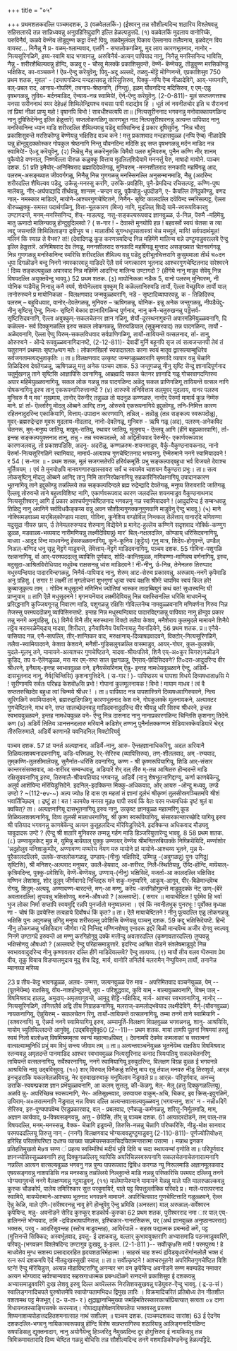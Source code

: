 +++
title = "०५"

+++
प्रथमशतकदल्लि पञ्चमदशक, 
3 
(वळवेललर्कि-) 
(ईश्वरनु तन्न सौशील्यदिन्द शठारिय विश्लेषवन्नु सहिसलारदॆ तन्न सान्निध्यवन्नु अनुग्रहिसिदुदागि इल्लि हेळल्पडुत्तदॆ. 
(१) वळवेलर्कि मुदलाय वानोरिय्कॆ, 
यरुविनैर्य, 
कळवे वॆण्णॆय तॊडुवुण्ण कट्टा वॆर्स्ट 
पियु, तळवेमुलंवल् पिकाय ऎल्लानाय‌ 
तलैवनाय, इळवेट्‌न विय वायस्ट... निनैन्नु नै 
प्र- वळम्-श्लाम्यवाद, एलर्गि - सप्तलोकगळिगू, मुद लाय कारणभूतनाद, नानोर् - नित्यसूरिगळिगॆ, इय्य-स्वामि याद भगवानन्नु, अरुविनैर्य-अत्यन् पापियाद नानु, निनैन्नु मनस्सिनिन्द भाविसि, नैन्नु - शरीरशैथिल्यवन्नु हॊन्दि, कळवु ए - चौरवु मेलक्कॆ प्रकाशिसुवन्तॆ, वॆण्णॆ- बॆण्णॆयन्नु, तॊडुवुण्ण मरसिकॊण्डु भक्षिसिद, का-वञ्चकने ! ऎन्न-ऎन्दु करॆयुवॆनु; पियु-अदू अल्लदॆ, तळवु-मॊट्टॆ मॊग्गिनन्तॆ, एप्रकाशिसुव 
750 
प्रथम शतक, 
मुवल' - (दन्तपगळिन्द मन्दहासवन्नु तोरिसुत्तिरुव, पिक्कु-नप्पि ऎम्ब नीळादेविगॆ, आय्-भव्यनागि, वल्-प्रबल राद, आनाय‌-गोपरिगॆ, तवनाय-श्रेष्ठनागि, (निन्तु), इळम् यौवनदिन्द मदिसिरुव, ए एम्-एळु वृषभगळन्नू, तुविय- मर्दनमाडिद, ऎन्याय-नन्न स्वामिये!, ऎर्न्-ऎन्दु करॆयुवॆनु. 
(2-0-811)- 
मूलं सप्तजगत्तश्च मनसा सरीननाथं स्मर देहे७हं शिथिलेन्द्रियश्च वचसा पापी वदाद्योव हि । धूर्त त्वं नवनीतचोर इति च सैराननां तां प्रियां नीळां प्राप्पु महो ! वृषानपि विभो ! सावधीश्चत्यपि 
ता॥ (नित्यसूरीननाद भगवनन्नु मनोवाक्कायगळिन्द नानु दूषिसिदॆनॆन्दु इल्लि हेळुत्तारॆ) सप्तलोकगळिगू कारणभूत नाद नित्यसूरीश्वरनन्नु अत्यन्त पापियाद नानु मनस्सिनिन्द ध्यान माडि शरीरदल्लि शैथिल्यवन्नु पडॆदु वाक्सिनिन्द ई प्रकार दूषिसुवॆनु. “निन्न चौरवु प्रकाशिसुवन्तॆ मरसिकॊण्डु बॆण्णॆयन्नु भक्षिसिद वञ्च कने ! मत्तु प्रकाशवाद मन्दहासवुळ्ळ (नप्पि ऎम्ब) नीळादेवि यन्नु हॊन्दुवुदक्कोस्कर गोपकुल श्रेष्ठनागि निन्तु यौवनदिन्द मदिसि इद्द सप्त वृषभगळन्नू मर्दन माडिद नन्न स्वामिये!- ऎ०दू करॆयुवॆनु, 
(२) निन्नॆन्नु नैन्नु ळकरॆनुरुकि यिमैयो‌ 
पलरु मुनिवरुम्, पुनैन कण्णि नीर् शानम् पुकैयोडे 
वणनाल्, 
निष्णवॆल्ला पॊरुळ कळुक्कु वित्ताय 
मुदलिल्‌शिदैयामॆ 
मननर्त्तु पॆरु, माषादो 
मायोने. 
पञ्चम दशक. 
51 
प्रति इमैयोर्-अनिमिषराद ब्रह्मादिदेवतॆगळू, मुनिवरुम् -मननशीलराद सनकादि महर्षिगळू आद, पलरुम्-असङ्ख्यात जीववर्गगळू, निनैन्नु निन्न गुणगळन्नु मनस्सिनल्लि अनुसन्मानमाडि, नैन्नु (अदरिन्द शरीरदल्लि शैथिल्यव पडॆदु, उक्रैन्नु-मनस्सु करगि, उरुकि-प्रवहिसि, पुनै-प्रेमदिन्द रचिसल्पट्ट, कण्णि-पुष्प मालॆयन्नू, नीर्-अर्घपाद्यादि तीर्थवन्नू, शान्सम् -चन्दन वन्नू, पुकैयोडु-धूपदॊडनॆ, ए- कैयल्लि तॆगॆदुकॊण्डु, वणद नाल्- नमस्कार माडिदरॆ, मायोने-आश्चरगुणचेष्टितने, निनैन्- सृष्टि कालदल्लि दयॆयिन्द स्मरिसल्पट्ट, ऎल्ला वॊरुळ्ळुक्कु-समस्त पदार्थगळिगू, वित्ता-मूलकारण (बिज) नागि, मुदलिल् शिद्यॆ यामॆ-स्वरूपविकारवु उण्टागदन्तॆ, मनम्-मनस्सिनिन्द, शॆय्- माडल्पट्ट, नत्तु-सङ्कल्परूपवाद ज्ञानवुळ्ळ, र्उ-निन्न, पॆरुमै -महिमॆयु, मातु ऊणादो मालिन्यवन्नु हॊन्दुवुदिल्लवो ? 
( स-गार ! - 
देवास्तॆ मुनयोपि हन्न ! बहवसर्वे स्वयं चेतसा स त्या त्वद्दु जसन्ततिं शिथिलिताङ्गा द्रवीभूय च। मालातीर्थ सुगन्धधूपसतास्त्रां चेन्न मच्युतं, मायि! सर्वपदार्थमूल! मलिनं किं स्यान्न ते वैभव? 
त!! (देवादिगळू कूड करणत्रयदिन्द निन्न महिमॆगॆ मालिन्य वन्ने उण्टुमाडुवरल्लवॆ ऎन्दु इल्लि हेळुत्तारॆ. अनिमिषराद देव तॆगळू, मननशीलराद सनकादि महर्षिगळू मुन्ताद असङ्ख्यात चेतनवर्गगळू निन्न गुणगळन्नु मनस्सिनिन्द स्मरिसि शरीरदल्लि शैथिल्य वन्नु पडॆदु द्रवीभूतचित्तरागि कुसुममाला तीर्थ च०दन धूपा दिगळॊडनॆ बन्दु निनगॆ नमस्कारवन्नु माडिदरॆ ऎलै सर्व जगत्कारण भूतनाद आश्चरगुणचेष्टितनाद सरेश्वरने ! दिव्य सङ्कल्पवुळ्ळ अपारवाद निन्न महिमॆगॆ आदरिन्द मालिन्य उण्टागदो ? (हीगॆये नानु माडुव सेवॆयू निन्न विषयदल्लि अयुक्तवॆन्दु भाववु.) 
52 
प्रथम शतक. 
(३) मायोनिकळा 
नडैक 5, वानो‌ पलरुम् 
मुनिवरुम्, 
नी योनिक प्पडैयॆन्नु निनान्नु कनै 
स्पर्व, 
शेयोनॆल्लाव वुक्कुम् दि कळॆल्लानिरुवडि 
तार्यो, ऎल्ला वॆच्छुयिरु तार्यो 
याल् 
तानोरुरुवने 
प्र मायोनिकळा - विलक्षणवाद जन्मवुळ्ळवरागि, नडॆ - सृष्टादिव्यापारवन्नु, क - तिळिदिरुव, पलरुम् – बहुविधवाद, वानोर्-देवतॆगळन्नू, मुनिवरु – ऋषिगळन्नू, योनिक- इन्नू अनेक जन्तुगळन्नू, नीपडैयॆद्दु-नीनु सृष्टिसु ऎन्दु, नित्य- सृष्टिगॆ बेकाद ज्ञानादिगळिन्द पूर्णनाद, नानु कनै-चतुरुखनन्नु पड्डॆत्तर्व-सृष्टिसिदवनागि, ऎल्ला अवुक्कुम्-सकलचेतनर ज्ञान गळिगू, शेर्यो-दूरस्थनागुवन्तॆ अपारमहिमॆयुळ्ळवनागि, दि कळॆल्ला- सर्व दिक्कुगळल्लि इरुव सकल लोकगळन्नू, तिरुवडियाल् (सुकुमारवाद) तन्न पादगळिन्द, तार्यो - अळॆदवनागि, ऎल्ला ऎप्पु यिरुम्-सकलविधवाद सर्वप्राणिगळिगू, तार्यो-तायियन्तॆ वत्सलनाद, र्ता- तानु, ओरुरुवने - ऒन्दे रूपवुळ्ळवनागिदानष्टॆ, 
(2-12-811)- 
देवादीं मुर्नि बहूनपि सृज त्वं सत्वजन्तनपी तेवं तं चतुराननं प्रथमतः सृष्टा७प्पग मतेः। लोकानखिर्ला स्वपादतलतः काना स्वयं मातृव द्वात्सल्याम्बुधिरेव सर्वजगतामत्यद्भुताकृतिः ॥ 
ता॥ विलक्षणवाद उत्कृष्ट जन्मगळुळ्ळवरागि सृष्णादि व्यापार वन्नु चॆन्नागि तिळिदिरुव देवतॆगळन्नू, ऋषिगळन्नू मत्तु अनेक 
पञ्चम दशक. 
53 
जन्तुगळन्नू नीनु सृष्टि सॆन्दु ज्ञानादिपूर्णनाद चतुर्मुखनन्नु ताने सृष्टिसि आज्ञापिसि दवनागियू, आब्रह्मादि सकल चेतनर ज्ञानादि गळू गोचरवागदन्तिरुव अपार महिमॆयुळ्ळवनागियू, सकल लोक गळन्नू तन्न पादगळिन्द अळॆदु सकल प्राणिगळिगू तायियन्तॆ वत्सल नागि पोषकनागियू इरुव तानु एकरूपनागिरुत्तानष्टॆ ? 
(४) तारुरुवॆ तनिवित्ताय तल्‌मूवर् 
मुदलाय, 
वानर पलरुव मुनिवरु मै म् 
मव' मुखमाय, 
तानोर् पॆरुनीर् तन्नुळ्ळ तो 
यदनुळ 
कण्णळरु, 
नानोर् पॆरुर्मा मामार्य कुन्न नॆम्मॆरु 
माने. 
प्र! र्ता- ऎल्लरिगू मॊदलु ऒब्बने आगिद्द तानु, ओरुरुवे एकरूपनागिये इद्दुकॊण्डु, तनि-निमित्त कारण रहितनादुदरिन्द एकाकियागि, वित्ताय्-उपादान कारणवागि, तन्निल् - तन्नॊळु (तन्न सङ्कल्प स्वरूपदॊळु), मूवर्-ब्रह्मरुद्रेन्द्ररु मूवरू मुदलाय-मॊदलाद, नानो-देवतॆगळू, मुनिवरु - ऋषि गळू (अद), पलरुम्-अनेकविद चेतनरू, मुम्-मनुष्य जातियू, मखुम्-रातियू, स्थावर जातियू, मुलुमाय् - ऎल्लवू आगि (हीगॆ बहुप्रकारवागि), र्ता-इन्तह सङ्कल्पयुक्तनाद तानु, तन्नु - तन्न स्वरूपदल्ले, ओ‌ अद्वितीयवाद पॆरुनीर्- एकार्णवरूपवाद कारणजलवन्नु, तो प्रकाशपडिसि, अदनु- अदरॊळु, कण्णळरुम-शयनमाडुव, वैर्कु-वैकुण्ठनायकनाद, नानो‌ पॆरुर्मा-नित्यसूरिगळिगॆ स्वामियाद, मामार्य-अत्याश्च गुणचेष्टितनाद भगवननु, ऎम्मॆरुमाने ननगॆ स्वामियादवने ! 
र 
54 
( स-गार ॥ - 
प्रथम शतक, 
मूलं सजगत्ततेरपि हरिर्यकमूर्तिः प्रभु सङ्कल्पाद्बहुधा भर्व विजयते देवाश्च मूर्तित्रयम् । एवं ते मुनयो७पि मानवगणारुखास्सावरा सर्वं च स्वयमेव चाशयन वैकुण्ठरा प्रभुः। 
ता॥ सत्व लोकसृष्टिगू मॊदलु ऒब्बने आगिद्द तानु निमि तारनिरपेक्षनागियू सहकारिनिरपेक्षनागियू उपादानकारण भूतनागियू ताने इद्दुकॊण्डु तन्नल्लिये तन्न सङ्कल्पदिन्दले ब्रह्म रुद्रेन्द्रादि देवतॆगळू, मनुष्य तिरावरादि जातिगळू ऎल्लवू तोरुवन्तॆ ताने बहुत्वविशिष्ट नागि, एकार्णवरूपवाद कारण जलदल्लि शयनमाडुव वैकुण्ठनाथनाद नित्यसूरीश्वरनू आगि ई प्रकार आश्चर्यगुणचेष्टितनाद भगवन्ननु नन्न स्वामियादवने ! (आदुदरिन्द ई सम्बन्धवन्नु तिळिदु नानु अवनिगॆ सर्वविधकैङ्कय्य वन्नू अवन सौशील्यगुणक्कनुगुणवागि माडुवॆनु ऎन्दु भाववु.) 
(५) माने 
नोक्सिमडवाळ्य मार्‌बिल्‌कॊण्डाय 
मादवा, 
गोविना, 
कूनेशिय वण्डोविल् निन्त्कल् तॆलॆत्ताय् 
वानार्‌दि मणिवण्णा मदुसूदा नीयरु 
छाय, र्उ 
तेनेमलरुरुप्पाद शेरुमाणु विद्यॆयेने 
प्र मानेट्-हुल्लॆय कण्णिगॆ सदृशवाद नोर्क्कि-कण्णुग ळुळ्ळ, मडवाळ्य-भव्ययाद नारीमणियन्नु लक्ष्मीदेवियन्नु) मार' बिल्-नक्षलदल्लि, कॊण्डाय् धरिसिदवनागियू, माधवा -आदुद रिन्द माधवनॆन्दु हॆसरुळ्ळवनागियू, कूने-कूनिय (कुट्टॆय) गूनु मात्र, शिदॆय-होगुवन्तॆ, उण्डैल् निअल्-बग्गिद धनु सृन्नु नॆट्टगॆ माडुवन्तॆ, तॆवॆत्ताय्-नॆट्टगॆ माडिदवनागियू, 
पञ्चम दशक. 
55 
गोविना-पशुगळि रक्षकनागियू, र्वा आर्-परमपददल्लू व्यापिसि पूर्णवाद, शोदि-कान्तियुळ्ळ, मणिवण्णा-माणिक्य वर्णनागियू, इरुव, मदुसूदा-आश्रितविरोधियाद मधुवॆम्ब राक्षसनन्नु ध्वंस माडिदवने ! नी-नीनु, र्उ-निन्न, तेनेनलरु तिरुप्पाद मधुस्यन्दियाद पादारविन्दगळन्नु, निनैर्य-पापियाद नानु, शेरुम् आट-सेरुव प्रकारवन्नु, अरुळाय्-ननगॆ कृपॆमाडि अनु ग्रहिसु. 
( सगार !! 
लक्ष्मीं तां मृगलोचनां शुभगुणां धृत्वा स्वयं वक्षसि श्रीर्म! चापमिव स्वयं किल हरे! कुब्बाजूकृत्य ताम् । गोविन मधुसूदनो मणिनिभं ज्योतिषां भास्कर 
तादाब्बियुगं कथं बत! सुधास्यन्दि घी प्राप्नुयाम् ॥ 
तागि ऎलै मधुसूदनने ! मृगनयनॆयाद लक्ष्मीदेवियन्नु निन्न वक्षस्सिनल्लि धरिसि माधवनॆन्दु प्रसिद्धनागि कुज्जियगूनन्नु निवारण माडि, पशुगळन्नु रक्षिसि गोविल्लनॆम्ब नामवुळ्ळवनागि मणिवर्णना गिरुव निन्न तेजस्सु परमपददॊळगू व्यापिसिरुत्तष्टॆ. इन्तह निन्न मधुस्यन्दियाद पादारविद्दगळन्नु पापियाद नानु हॊन्दुव प्रकार तन्नु ननगॆ अनुग्रहिसु, 
(६) विनैर्य विनै तीर्‌ मरुस्थाना विक्टो‌ 
तलैवा केशव, 
मनैशेराय‌ कुलमुदले मामायने 
शिनैये तट्टॆय मरामरळेमॆय्‌दाय् 
मादवा, 
शिरीदरा, 
इनैयायिनैय पॆयरिनायन्नु नैवनडियेने, 
56 
प्रथम शतक. 
प्र॥ एनैये-पासियाद नन्न, एनै-सापल्लि, तीर्-शान्तिकर वाद, मरुक्षानाय्-दिव्याषढवादवने, विक्टोर्-नित्यसूरिगळिगॆ, तलैवा-स्वामियादवने, केशवा केशवने, मनैशी‌-गुडिसलुगळल्लि वासमाडुव, आयर्-गोपर, कुल-कुलक्कॆ, मुदले-मूलभू तने, मामायने-अत्याश्चर गुणचेष्टितने, मादवा-श्रीयःपतिये, शिनै एय्-अ०कुर चिगरु)गळॊडनॆ कूडिद, तप य-ऎलॆगळुळ्ळ, मरा मर एम्-सप्त साल वृक्षगळन्नू, ऎम्‌राय्-छेदिसिदवने? ति०दरा-आदुदरिन्द वीर श्रीधरने, इनैयाय्-इन्तह स्वभाववुळ्ळ वने, इनैयसॆयरिनाम् ऎन्नु- इन्तह नामधेयवुळ्ळवने ऎन्दु, अडिर्ये-दासभूतनाद नानु, नैर्व(चिन्तिसि) कृशनागुत्तिदेनॆ. 
( स-गार ! )- 
पापिष्ठस्य च पापशा विधये दिव्यषधाता७सि मे ! सूरीणामपि सर्वतः परिभ्रढ केशवॊ७सि प्रभो ! गोपानां कुलमूलनायक ! विभो ! मायाम 
माधव ! त्वं वै सप्ततरुच्छिदेव बहुधा त्वां चिन्मये श्रीधर ! । 
ता॥ पापियाद नन्न पापशास्त्रिगॆ दिव्यषधवागिरुववने, नित्य सूरिगळिगॆ स्वामियादवने, ब्रह्मरुद्रादिगळिगू कारणभूतनाद केश वने, गोपकुलक्कॆ मूलनायकने, अत्याक्टर गुणचेष्टितने, माध वने, सप्त सालच्छेदनवन्नु माडिदवनादुदरिन्द वीर श्रीयन्नु धरि सिरुव श्रीधरने, इन्तह स्वभाववुळ्ळवने, इन्तह नामधेयवुळ्ळ वने- ऎन्दु निन्न दासनाद नानु नानाप्रकारगळिन्द चिन्तिसि कृशनागु तिदेनॆ. 
कण 
(७) अडिर्यॆ तितिय ञानत्तनदलारु मरियानै कडिशेर् तण्णनु पुनैर्नातक्कण्णन शॆडियारक्कॆयडियारॆ चेर्‌द तीरुत्तिरुमालै, अडिर्ये काणानहॆ यवनिदनिल् मिक्टोरियर्वु 

पञ्चम दशक. 
57 
प्र! यनर्त अल्पज्ञनाद, अडिर्ये-नानु, आरु- ऎन्तहज्ञानाधिकरिगू, अदल अरियानै तिळियलशक्यनादवनागियू, कडि-परिमळवु, रेर्-सेरिरुव (व्यापिसिरुव), तण्-शीतलवाद, अम् -रम्यवाद, तुम्‌कण्णि-तुलसीमालॆयन्नु, सुनैर्नात-धरिसि दवनागियू, कण्ण - श्री कृष्णरूपियागियू, शिडि आर्-संसार कान्तरसंसक्तवाद, आ-शरीरद सम्बन्धवन्नु, अडियारॆ शेर् दल् तीरु म्-तन्न आश्रितरु हॊन्ददन्तॆ माडि रक्षिसुववनागियू इरुव, तिरुमालै-श्रीयःपतियाद भगवनन्नु, अडिर्ये (नानु शेषभूतनागिद्दाग्यू, कर्णा काणबेकॆन्दु, अलुर्व आशॆयिन्द मॊरॆयिडुत्तिदेनॆ. इदनिल्-इदक्किन्त मिक्कु-अधिकवाद, ओर् आयरु -ऒन्दु मध्यवु, उण्डे उण्टो ? 
~(112-ev-~) 
अल्प ज्यो७ हि दास एष महतां तं ज्ञानां दुर्लभं श्रीकृष्णं तुलसीस्रगञ्चितमपि श्रीशं भवार्तिच्छिदम् । द्रष्टुं हा ! बत ! कामये७ मनसा मूढ७ 
पापी स्वयं 
किं वेतः परम मध्यमधिकं दृष्टं श्रुतं वा क्वचित्? 
ता। अल्पज्ञनागियू दासभूतनागियू इरुव नानु, उत्कृष्ट ज्ञानवुळ्ळ महात्मरिगू कूड तिळियलशक्यनागियू, दिव्य तुलसी मालाधरनागियू, श्री कृष्ण स्वरूपियागियू, संसारकान्तारच्छेदि यागियू इरुव श्री पतियाद भगवनन्नु काणबेकॆन्दु अत्यन कुतूहलदिन्द मॊरॆयिडुत्तिदेनॆ. इदक्किन्त अधिकवाद मौड्यवु यावुदादरू उण्टॆ ? (ऎन्दु श्री शठारि मुनिवररु तम्मन्नु गर्हण माडि हिञ्जरियुत्तारॆन्दु भाववु. 
8 
58 
प्रथम शतक. 
(८) उण्णायुलकेट् मुन्न मे, युमिन्नु 
मायॆयाल् पुक्कु 
उण्णायर् वॆण्णॆय श्रीमनितरुबियाक्कॆ 
निष्क्रियॆयिदि, 
मर्ण्णाशोर 'न्नदुहोलुव मनिशाकुम्पीर्, 
अण्णावण्ण मण्मरॆय नॆयण मरु 
मायोने 
प्र! मायोने-आश्चय्य भूतने, मुन्न मे- पूरैकालदल्लिये, उलके-सप्तलोकगळन्नू, उण्डाय्-(नीनु) भक्षिसिदॆ, उम्मिन्नु -(अवुगळन्नु) पुनः उगिदु( सृष्टिसि), श्री मनिशर्-अल्पराद मनुष्यर, उवलै-हेयवाद, आ-शरीरद, निलै-स्थितियन्नु, ऎय्दि-हॊन्दि, मायॆयाल्-कृत्रिमदिन्द, पुक्कु-प्रवेशिसि, वॆण्णॆ-बॆण्णॆयन्नु, उण्णाय्-(नीनु) भक्षिसिदॆ, मजर्ता-आ कालदल्लि भक्षिसिद मण्णिन लेशांशवू, शोर्‌ दुलुम् जीर्णवागदे निन्तिद्दरू मनॆ श‌कु-मनुष्यरिगॆ, आकुम्-आगुव, पीर्-बिळेमान्दवॆम्ब रोगवु, शिदुम्-अल्पवू, अण्णावण्ण-बारदन्तॆ, मण्-आ मण्णु, करॆय -करगिहोगुवन्तॆ माडुवुदक्कॆ नॆट् ऊण्-(बेरॆ अवतारदल्लि) तुप्पवन्नु भक्षिसोणवु, मरुनॆ-औषधवो ? (अल्लवष्टॆ). 
( सगार ॥ 
मायाचेष्टित ! पूर्वमेव हि भर्वा भुज लोका 
निर्मा 
सप्तापि स्वयमुद्दि रन्नपि पुनर्जातो मनुष्यात्मना । एवं किं नवनीतभुक् पुनरभूः ! पूर्वोक्त मृध्यक्ष णा - चोषं किं द्रवयेस्सि तत्वहाये दिवौषधं किं कृत?॥ 
ता। ऎलै मायाचेष्टितने ! नीनु पूत्वदल्लि एळु लोकगळन्नू भक्षिसि पुनः अवुगळन्नु उगिदु मनुष्य शरीरदल्लू प्रवेशिसि बॆण्णॆयन्नु 
पञ्चनु दशक. 
59 
कद्दु भक्षिसिदॆयष्टॆ. हिन्दॆ नीनु लोकगळन्नु भक्षिसिदाग जीर्णवा गदॆ निन्तिद्द मण्णिनशेषवु एनादरू इद्दरॆ बिळी मान्दवॆम्ब अजीर रोगवु स्वल्पवू निनगॆ उण्टागदॆ इरुवन्तॆ आ मण्णु करगिहोगुवु दक्कॆ मत्तॊन्दु अवतारदल्लि (कृष्णावतारदल्लि) तुप्पवन्नु भक्षिसोणवु औषधवो ? (अल्लवष्टॆ ऎन्दु परिहासमाडुत्तारॆ. इदरिन्द आश्रित रॊडनॆ संश्लेषमाडुवुदे निन्न स्वभाववादुदरिन्द नीनु कृष्णावतार दल्लि हीगॆ माडिदॆयल्लवॆ? ऎन्दु तात्पय्य. 
(९) मार्यो तीय वलव 
प्पॆरुमाव 
प्रेय वीय, 
तूकु वियाय विडप्पालमुदाय मुदु 
शॆय दिट्ट, 
मार्य, वानोरि तनिलैर्व मलरामैन् 
नॆप्पुयिरुम् 
तार्यो, तनानॆन्न म्यानय्या मरिय्य 

23 
प्र तीय-कॆट्ट भावगळुळ्ळ, अलव- उन्मत्त, जल्पनवुळ्ळ पॆरु माव - अपरिमितवाद वञ्चनॆयुळ्ळ, पेम् -- (पूतनॆयॆम्ब) राक्षसियु, वीय-नाशहॊन्दुवन्तॆ, तूय - परिशुद्धवाद, कुवि याम् - बाल्यवुळ्ळवनागि, विषम् पाल् - विषमिश्रवाद हालन्नु, अमुदाय्-अमृतवागुवन्तॆ, आमुदु शॆट्टि-भक्षिसिद, मार्य- आश्चर स्वभावनागियू, नानोर् -- नित्यसूरिगळिगॆ, तनित्तलैर्व अद्वि तीय निग्राहकनागियू, मलराज्-कमलोद्भवॆयाद लक्ष्मीदेविगॆ, मैर्न्-(यौवनवुळ्ळ) नायकनागियू, ऎन्नुयिरुम् - सकलचेतन रिगू, तार्यो-तायियन्तॆ वत्सलनागियू, तम्मा तनगॆ ताने स्वामियागि - (सश्वरनागि) यू, ऎन्नर्मा ननगॆ स्वामियागियू इरुव, अम्मामूर्ति-विलक्षण विग्रहवुळ्ळ भगवन्ननन्नु, शा‌नु- आश्रयिसि, मायोम् च्युतियिल्लदन्तॆ आगुवॆवु. (उद्बविसुवॆवु60 
(2--11)-- 
प्रथम शतक. 
मायां तामपि पूतनां निषमयां हस्तुं स्वयं निलो बालो७स् विषमिश्रममृतव स्वन्यं महात्मा७पिबत् । देवनामपि देवमेव कमलाकां च सरात्मनां वात्सल्याम्बुनिधिं प्रभुं मम विभुं सन्त्य जीवाम तम् ॥ 
ता॥ अत्यन्तवञ्चनॆयुळ्ळ भूतनॆयॆम्ब राक्षसिय विषमिश्रवाद स्तन्यवन्नु अमृतदन्तॆ पानमाडिद आश्चर स्वभाववुळ्ळ नित्यसूरिनाद कनाद त्रियःपतियु सकलचेतनरिगू तायियन्तॆ वत्सलनागियू, सर्वेश्वरनागियू, ननगॆ स्वामियागियू इरुवुदरिन्द, विलक्षण विग्रह वुळ्ळ ई भगवनन्ने आश्रयिसि नावु उद्बविसुववु. 
(१०) शार्‌ विरुवल् विनैकळुं शरित्तु माय 
र्‌न्नु र्तपाल् मनवरु नीडु 
तिरुशुर्वा, 
आर्‌न्न इनचुडराकि यकलमेलळवियन्नु, नेर वुरुवाखरुवाकु मनुयिलाम 
नॆडुमाले 
प्र॥ आर्‌न्न- परिपूर्णवाद, अनच्चु डराकि-स्वयम्प्रकाश ज्ञान प्रभॆयुळ्ळवनागि, आ कलम् सुत्तलू, की-कॆळगू, मेल्- मेलू (हत्तु दिक्कुगळल्लियू), अळवि न्नु- अपरिच्छिन्न स्वरूपनागि, नेर- अतिसूक्ष्मवाद, उरुवायरु वाकुम्-अचि, चिकद, इव क्रिस्-इवुगळिगॆ, उयिराम्-अ०तरात्मनागि नॆडुमाल् नन्न विषय दल्लि अत्यन्तवात्सल्यवुळ्ळवनु (भगवन्तनु, शार' न - नन्नॊ०दिगॆ सेरिरुव, इरु-पुण्यपापवॆम्ब ऎरडुप्रकारवाद, वल् - प्रबलवाद, एनैकळु-कर्मगळन्नू, शरित्तु-निर्मूलमाडि, माम्, अज्ञान कार्यवाद, प्र-विषयसङ्गवन्नु, अत्तु - छेदिसि, तीर् न्नु 
पञ्चम दशक. 
61 
अत्यादरदॊडनॆ, तन् पाल्-तन्न विषयदल्लि, मनम्-मनस्सन्नु, वैक्क- चॆन्नागि इडुवन्तॆ, तिरुत्ति-नन्नन्नु चॆन्नागि परिष्करिसि, नीडु-मोक्ष सानवाद परमपददल्लियू तिरुत्तु नान् - (ननगॆ) विलक्षणवाद भोग्यत्ववन्नुण्टुमाडुवनु 
(2-110-811)- 
पूर्णज्योतियो७स्‌ हरिरिह परितशॆपरिष्टा दधश्च व्याख्या चाप्रमेयस्सकलचिदचितामन्तरात्मा परात्मा । मन्नाथ द्वनकर प्रतिहतिमुखतो मे७त्र सण्ण ं प्रहत्य स्वस्मिंश्चिं मदीयं भुवि दिवि च सदा स्थापयन्मां 
वृणोति 
ता॥ परिपूर्णवाद ज्ञानज्योतिस्सुळ्ळवनागि हत्तु दिक्कुगळल्लियू व्यापिसि अपरिचिन्नस्वरूपनागि सकलचेतनाचेतनारात्मनागि नन्नल्लि आत्यन वात्सल्यवुळ्ळ भगवनु नन्न पुण्य पापरूपवाद द्विविध करगळ न्यू निरूलमाडि अज्ञानमूलकवाद एषयसङ्गवन्नु नाशपडिसि नन्न मनस्सन्नु तन्नल्लिये निल्लुवन्तॆ माडि नन्नन्नु परिष्करिसि परमपद दल्लियू तनगॆ भोग्यवागुवन्तॆ ननगॆ वैलक्षण्यवन्नु ण्टुमाडुवनु. 
(११) मालेमाप्पॆरुमाने मामायने यॆन्नन्नु 
माले यति मालरुळाल्कवन्नु कुरुक‌ 
चौडकोर्प, 
पालेय तमिरिश्कार सुत्त‌ परवुमायिर्र, पाले पट्ट विपत्तुर्ल्लाक्कि परिवदे 
प्र। मालॆ-परात्परनाद स्वामिये, मायप्पॆरुमाने-आश्चय्य भूतनाद भगवन्नने मामायने. अपरिचित्ववाद गुणचेष्टित्तादि गळुळ्ळवने, ऎल्ल ऎन्नु केळि, माले एणि-(सर्रॆश्वरनन्नु नावु हेगॆ हॊन्दुवॆवु ऎन्दु भ्रमिसि (अनस्तर) माल् अरुळाल्-सर्वेश्वरन कृपॆयिन्द, मन्नु- अवनॊडनॆ सेरिद कुरुकूर् शडकोर्प-कुरुका 
62 
प्रथम शतक, 
पुरीश्वरराद नमा ार पाल् एय्-हालिनन्तॆ भोग्यवाद, तमि ‌-द्रविडभाषापणितरू, इश्चिकार‌-गानरसिकरू, पर् (अर्थ ज्ञानवुळ्ळ अनुष्ठानपरराद) भक्तरू, परवु - आदरिसुवन्तह (स्तोत्र माडुवन्तह), आयिर्रपालॆ - सहस्र पद्यात्मक प्रबन्मदॊ ळगॆ, पट्ट (मुत्तिनन्तॆ सिक्किद; अस्वर्भूतवाद, इपत्तु- ई दशकवन्नु, वल्लार् कुभावयुक्तरागि अभ्यासमाडि पठनमाडुववरिगॆ, परिवदु-(भगवन्नन विश्लेषदिन्द उण्टागुव दुःखवु, इ-इल्ल. 
(2-1-811 )-- 
सर्वोत्कृ७सि मार्यॆ ! परमपुरुष ! हे माधवेतेव मुग्ध 
सशस्य प्रसादादरहित हृदयशठारिर्महात्मा । साहस्रं चाह शस्यं द्रविडबुधवरॊर्गानलोलै भक्त 
दं रत्न रूपं दशकमपि ऎर्द नीतदुःखस्सुखी स्यात् ॥ ता॥ सर्वोत्कृष्टने ! आश्चरभूतने! अपरिमितगुणचेष्टित विशि ष्टने! ऎन्दु मॊरॆयिडुत्त, अत्यन्न मोहाविष्टरागिद्दु अनन्यर भग वन कृपॆयिन्द अवनॊडनॆ सण्ण मवम्पडॆद नमावार अत्यन भोग्यवाद सर्वश्चान्यवाद सहस्रगाधात्मक प्रबन्धदॊळगॆ रत्नदन्तॆ प्रकाशिसुव ई दशकवन्नु अभ्यासमाडुववरिगॆ दुःख लेशवू इरुवु दिल्ल अवरॆल्लरू निरतिशयसुखवन्नु पडॆयुवरु-ऎन्दु भाववु. 
( द्र-उ-सं ) 
स्वालिङ्गनादिचपले पुरुषोत्तमेपि स्वायोग्यतामभिदध द्विमुख लारिः । विक्रमादिचरितं प्रतिबोध्य तेन नीतशील वशतामथ पट्ट मेजभूत् 
( द्र- उ-ता- र ) 
क्षुद्राह्वानाभिमुख्या जमहिमतिरस्कारकार्चाप्रियत्यात् सत्वता ०४ दाना विधायनतस्साङ्घिसक्कॆ करस्यात्। गोपाद्याइशेषेक्षणविषयतॆया भक्तवस्तु प्रसक्त शिष्यनाशव्यपोहात्तदहितशमनात्साह नाथं सशीलम् ॥ 
पञ्चम दशक. 
(पञ्चमदशकद सारांश) 
63 
ई ऐदनॆय दशकदल्लि-भगवनु नायिकास्वरूपवन्नु हॊन्दि विशेष सन्नप्तरागिरुव शठारियन्नु आलिङ्गनादिगळिन्द सषपडिसलु द्युक्तनादाग, नानु अयोगैयॆन्दु हिञ्जरिदु नैमुख्यदिन्द दूर होगुत्तिरुव ई नायकियन्नु तन्न त्रिविक्रमावतारादि दिव्य चेष्टित गळन्नु बोधिसि तन्न सौशील्यदिन्द तनगॆ वशमाडिकॊण्डनॆन्दु हेळल्पट्टिदॆ. 
